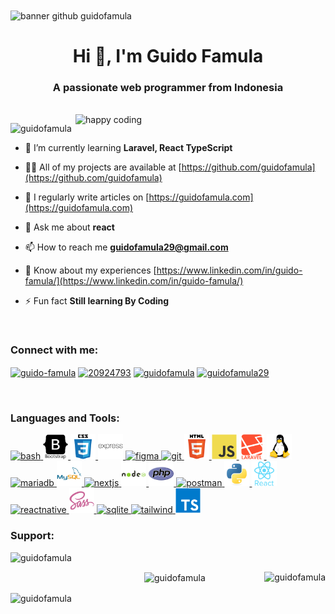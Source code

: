 <img align="center" title="Github Banner Guido" alt="banner github guidofamula" width="1000" src="https://media-exp1.licdn.com/dms/image/D5616AQFBROeKyb2cqg/profile-displaybackgroundimage-shrink_200_800/0/1670185340689?e=2147483647&v=beta&t=JBJpQQuflyGtT-sjgNNfPVhHAITDXinM36EcAG9YkLo" />

<h1 align="center">Hi 👋, I'm Guido Famula</h1>
<h3 align="center">A passionate web programmer from Indonesia</h3><br/>

<img align="right" alt="happy coding" width="400" src="https://i.pinimg.com/originals/f8/41/ac/f841ac2befaedda240c55a06b23b33ec.gif" />

<p align="left"> <img src="https://komarev.com/ghpvc/?username=guidofamula&label=Profile%20views&color=0e75b6&style=flat" alt="guidofamula" /> </p>

- 🌱 I’m currently learning **Laravel, React TypeScript**

- 👨‍💻 All of my projects are available at [https://github.com/guidofamula](https://github.com/guidofamula)

- 📝 I regularly write articles on [https://guidofamula.com](https://guidofamula.com)

- 💬 Ask me about **react**

- 📫 How to reach me **guidofamula29@gmail.com**

- 📄 Know about my experiences [https://www.linkedin.com/in/guido-famula/](https://www.linkedin.com/in/guido-famula/)

- ⚡ Fun fact **Still learning By Coding**

<br/><h3 align="left">Connect with me:</h3>
<p align="left">
<a href="https://linkedin.com/in/guido-famula" target="blank"><img align="center" src="https://raw.githubusercontent.com/rahuldkjain/github-profile-readme-generator/master/src/images/icons/Social/linked-in-alt.svg" alt="guido-famula" height="30" width="40" /></a>
<a href="https://stackoverflow.com/users/20924793" target="blank"><img align="center" src="https://raw.githubusercontent.com/rahuldkjain/github-profile-readme-generator/master/src/images/icons/Social/stack-overflow.svg" alt="20924793" height="30" width="40" /></a>
<a href="https://instagram.com/guidofamula" target="blank"><img align="center" src="https://raw.githubusercontent.com/rahuldkjain/github-profile-readme-generator/master/src/images/icons/Social/instagram.svg" alt="guidofamula" height="30" width="40" /></a>
<a href="https://www.youtube.com/c/guidofamula29" target="blank"><img align="center" src="https://raw.githubusercontent.com/rahuldkjain/github-profile-readme-generator/master/src/images/icons/Social/youtube.svg" alt="guidofamula29" height="30" width="40" /></a>
</p>

<br/><h3 align="left">Languages and Tools:</h3>
<p align="left"> <a href="https://www.gnu.org/software/bash/" target="_blank" rel="noreferrer"> <img src="https://www.vectorlogo.zone/logos/gnu_bash/gnu_bash-icon.svg" alt="bash" width="40" height="40"/> </a> <a href="https://getbootstrap.com" target="_blank" rel="noreferrer"> <img src="https://raw.githubusercontent.com/devicons/devicon/master/icons/bootstrap/bootstrap-plain-wordmark.svg" alt="bootstrap" width="40" height="40"/> </a> <a href="https://www.w3schools.com/css/" target="_blank" rel="noreferrer"> <img src="https://raw.githubusercontent.com/devicons/devicon/master/icons/css3/css3-original-wordmark.svg" alt="css3" width="40" height="40"/> </a> <a href="https://expressjs.com" target="_blank" rel="noreferrer"> <img src="https://raw.githubusercontent.com/devicons/devicon/master/icons/express/express-original-wordmark.svg" alt="express" width="40" height="40"/> </a> <a href="https://www.figma.com/" target="_blank" rel="noreferrer"> <img src="https://www.vectorlogo.zone/logos/figma/figma-icon.svg" alt="figma" width="40" height="40"/> </a> <a href="https://git-scm.com/" target="_blank" rel="noreferrer"> <img src="https://www.vectorlogo.zone/logos/git-scm/git-scm-icon.svg" alt="git" width="40" height="40"/> </a> <a href="https://www.w3.org/html/" target="_blank" rel="noreferrer"> <img src="https://raw.githubusercontent.com/devicons/devicon/master/icons/html5/html5-original-wordmark.svg" alt="html5" width="40" height="40"/> </a> <a href="https://developer.mozilla.org/en-US/docs/Web/JavaScript" target="_blank" rel="noreferrer"> <img src="https://raw.githubusercontent.com/devicons/devicon/master/icons/javascript/javascript-original.svg" alt="javascript" width="40" height="40"/> </a> <a href="https://laravel.com/" target="_blank" rel="noreferrer"> <img src="https://raw.githubusercontent.com/devicons/devicon/master/icons/laravel/laravel-plain-wordmark.svg" alt="laravel" width="40" height="40"/> </a> <a href="https://www.linux.org/" target="_blank" rel="noreferrer"> <img src="https://raw.githubusercontent.com/devicons/devicon/master/icons/linux/linux-original.svg" alt="linux" width="40" height="40"/> </a> <a href="https://mariadb.org/" target="_blank" rel="noreferrer"> <img src="https://www.vectorlogo.zone/logos/mariadb/mariadb-icon.svg" alt="mariadb" width="40" height="40"/> </a> <a href="https://www.mysql.com/" target="_blank" rel="noreferrer"> <img src="https://raw.githubusercontent.com/devicons/devicon/master/icons/mysql/mysql-original-wordmark.svg" alt="mysql" width="40" height="40"/> </a> <a href="https://nextjs.org/" target="_blank" rel="noreferrer"> <img src="https://cdn.worldvectorlogo.com/logos/nextjs-2.svg" alt="nextjs" width="40" height="40"/> </a> <a href="https://nodejs.org" target="_blank" rel="noreferrer"> <img src="https://raw.githubusercontent.com/devicons/devicon/master/icons/nodejs/nodejs-original-wordmark.svg" alt="nodejs" width="40" height="40"/> </a> <a href="https://www.php.net" target="_blank" rel="noreferrer"> <img src="https://raw.githubusercontent.com/devicons/devicon/master/icons/php/php-original.svg" alt="php" width="40" height="40"/> </a> <a href="https://postman.com" target="_blank" rel="noreferrer"> <img src="https://www.vectorlogo.zone/logos/getpostman/getpostman-icon.svg" alt="postman" width="40" height="40"/> </a> <a href="https://www.python.org" target="_blank" rel="noreferrer"> <img src="https://raw.githubusercontent.com/devicons/devicon/master/icons/python/python-original.svg" alt="python" width="40" height="40"/> </a> <a href="https://reactjs.org/" target="_blank" rel="noreferrer"> <img src="https://raw.githubusercontent.com/devicons/devicon/master/icons/react/react-original-wordmark.svg" alt="react" width="40" height="40"/> </a> <a href="https://reactnative.dev/" target="_blank" rel="noreferrer"> <img src="https://reactnative.dev/img/header_logo.svg" alt="reactnative" width="40" height="40"/> </a> <a href="https://sass-lang.com" target="_blank" rel="noreferrer"> <img src="https://raw.githubusercontent.com/devicons/devicon/master/icons/sass/sass-original.svg" alt="sass" width="40" height="40"/> </a> <a href="https://www.sqlite.org/" target="_blank" rel="noreferrer"> <img src="https://www.vectorlogo.zone/logos/sqlite/sqlite-icon.svg" alt="sqlite" width="40" height="40"/> </a> <a href="https://tailwindcss.com/" target="_blank" rel="noreferrer"> <img src="https://www.vectorlogo.zone/logos/tailwindcss/tailwindcss-icon.svg" alt="tailwind" width="40" height="40"/> </a> <a href="https://www.typescriptlang.org/" target="_blank" rel="noreferrer"> <img src="https://raw.githubusercontent.com/devicons/devicon/master/icons/typescript/typescript-original.svg" alt="typescript" width="40" height="40"/> </a> </p>

<h3 align="left">Support:</h3>
<p><a href="https://www.buymeacoffee.com/guidofamula"> <img align="left" src="https://cdn.buymeacoffee.com/buttons/v2/default-yellow.png" height="50" width="210" alt="guidofamula" /></a></p><br>

<p><img align="right" src="https://github-readme-stats.vercel.app/api/top-langs?username=guidofamula&show_icons=true&locale=en&layout=compact" alt="guidofamula" /></p>

<p>&nbsp;<img align="center" src="https://github-readme-stats.vercel.app/api?username=guidofamula&show_icons=true&locale=en" alt="guidofamula" /></p>

<p><img align="center" src="https://github-readme-streak-stats.herokuapp.com/?user=guidofamula&" alt="guidofamula" /></p>

